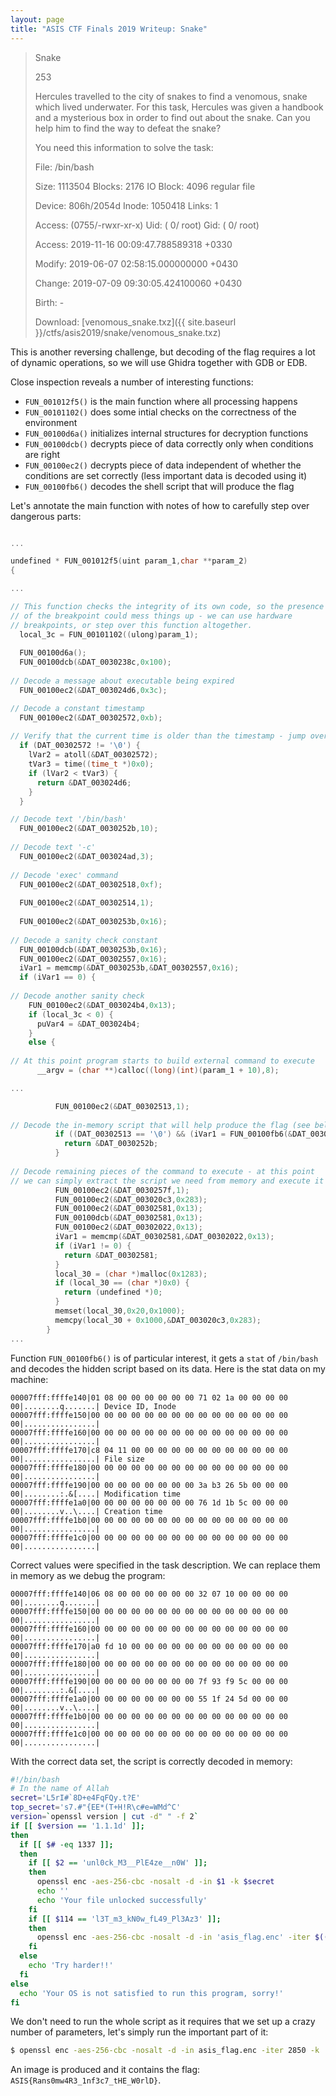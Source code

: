 ```yaml
---
layout: page
title: "ASIS CTF Finals 2019 Writeup: Snake"
---
```


> Snake
>
> 253
>
> Hercules travelled to the city of snakes to find a venomous, snake which lived underwater. For this task, 
> Hercules was given a handbook and a mysterious box in order to find out about the snake.
> Can you help him to find the way to defeat the snake?
> 
> You need this information to solve the task:
> 
> File: /bin/bash
>
> Size: 1113504 Blocks: 2176 IO Block: 4096 regular file
>
> Device: 806h/2054d Inode: 1050418 Links: 1
>
> Access: (0755/-rwxr-xr-x) Uid: ( 0/ root) Gid: ( 0/ root)
>
> Access: 2019-11-16 00:09:47.788589318 +0330
>
> Modify: 2019-06-07 02:58:15.000000000 +0430
>
> Change: 2019-07-09 09:30:05.424100060 +0430
>
> Birth: -
> 
> Download: [venomous_snake.txz]({{ site.baseurl }}/ctfs/asis2019/snake/venomous_snake.txz)

This is another reversing challenge, but decoding of the flag requires a lot of dynamic operations, so we will use Ghidra together with GDB or EDB.

Close inspection reveals a number of interesting functions:

* ```FUN_001012f5()``` is the main function where all processing happens
* ```FUN_00101102()``` does some intial checks on the correctness of the environment
* ```FUN_00100d6a()``` initializes internal structures for decryption functions
* ```FUN_00100dcb()``` decrypts piece of data correctly only when conditions are right
* ```FUN_00100ec2()``` decrypts piece of data independent of whether the conditions are set correctly (less important data is decoded using it)
* ```FUN_00100fb6()``` decodes the shell script that will produce the flag

Let's annotate the main function with notes of how to carefully step over dangerous parts:

```c

...

undefined * FUN_001012f5(uint param_1,char **param_2)
{

...

// This function checks the integrity of its own code, so the presence
// of the breakpoint could mess things up - we can use hardware 
// breakpoints, or step over this function altogether.
  local_3c = FUN_00101102((ulong)param_1); 
  
  FUN_00100d6a();
  FUN_00100dcb(&DAT_0030238c,0x100);
  
// Decode a message about executable being expired  
  FUN_00100ec2(&DAT_003024d6,0x3c); 

// Decode a constant timestamp
  FUN_00100ec2(&DAT_00302572,0xb);
  
// Verify that the current time is older than the timestamp - jump over this code
  if (DAT_00302572 != '\0') {
    lVar2 = atoll(&DAT_00302572);
    tVar3 = time((time_t *)0x0);
    if (lVar2 < tVar3) {
      return &DAT_003024d6;
    }
  }

// Decode text '/bin/bash'
  FUN_00100ec2(&DAT_0030252b,10);
  
// Decode text '-c'
  FUN_00100ec2(&DAT_003024ad,3);
  
// Decode 'exec' command  
  FUN_00100ec2(&DAT_00302518,0xf);
  
  FUN_00100ec2(&DAT_00302514,1);
  
  FUN_00100ec2(&DAT_0030253b,0x16);
  
// Decode a sanity check constant 
  FUN_00100dcb(&DAT_0030253b,0x16);
  FUN_00100ec2(&DAT_00302557,0x16);
  iVar1 = memcmp(&DAT_0030253b,&DAT_00302557,0x16);
  if (iVar1 == 0) {
  
// Decode another sanity check
    FUN_00100ec2(&DAT_003024b4,0x13);
    if (local_3c < 0) {
      puVar4 = &DAT_003024b4;
    }
    else {
	
// At this point program starts to build external command to execute
      __argv = (char **)calloc((long)(int)(param_1 + 10),8);

...

          FUN_00100ec2(&DAT_00302513,1);
		  
// Decode the in-memory script that will help produce the flag (see below)		  
          if ((DAT_00302513 == '\0') && (iVar1 = FUN_00100fb6(&DAT_0030252b), iVar1 != 0)) {
            return &DAT_0030252b;
          }
		  
// Decode remaining pieces of the command to execute - at this point
// we can simply extract the script we need from memory and execute it
          FUN_00100ec2(&DAT_0030257f,1);
          FUN_00100ec2(&DAT_003020c3,0x283);
          FUN_00100ec2(&DAT_00302581,0x13);
          FUN_00100dcb(&DAT_00302581,0x13);
          FUN_00100ec2(&DAT_00302022,0x13);
          iVar1 = memcmp(&DAT_00302581,&DAT_00302022,0x13);
          if (iVar1 != 0) {
            return &DAT_00302581;
          }
          local_30 = (char *)malloc(0x1283);
          if (local_30 == (char *)0x0) {
            return (undefined *)0;
          }
          memset(local_30,0x20,0x1000);
          memcpy(local_30 + 0x1000,&DAT_003020c3,0x283);
        }
...
``` 

Function ```FUN_00100fb6()``` is of particular interest, it gets a ```stat``` of ```/bin/bash``` and decodes the hidden script based on its data. Here is the stat data on my machine:

```
00007fff:ffffe140|01 08 00 00 00 00 00 00 71 02 1a 00 00 00 00 00|........q.......| Device ID, Inode
00007fff:ffffe150|00 00 00 00 00 00 00 00 00 00 00 00 00 00 00 00|................|
00007fff:ffffe160|00 00 00 00 00 00 00 00 00 00 00 00 00 00 00 00|................|
00007fff:ffffe170|c8 04 11 00 00 00 00 00 00 00 00 00 00 00 00 00|................| File size
00007fff:ffffe180|00 00 00 00 00 00 00 00 00 00 00 00 00 00 00 00|................|
00007fff:ffffe190|00 00 00 00 00 00 00 00 3a b3 26 5b 00 00 00 00|........:.&[....| Modification time
00007fff:ffffe1a0|00 00 00 00 00 00 00 00 76 1d 1b 5c 00 00 00 00|........v..\....| Creation time
00007fff:ffffe1b0|00 00 00 00 00 00 00 00 00 00 00 00 00 00 00 00|................|
00007fff:ffffe1c0|00 00 00 00 00 00 00 00 00 00 00 00 00 00 00 00|................|
```

Correct values were specified in the task description. We can replace them in memory as we debug the program:

```
00007fff:ffffe140|06 08 00 00 00 00 00 00 32 07 10 00 00 00 00 00|........q.......|
00007fff:ffffe150|00 00 00 00 00 00 00 00 00 00 00 00 00 00 00 00|................|
00007fff:ffffe160|00 00 00 00 00 00 00 00 00 00 00 00 00 00 00 00|................|
00007fff:ffffe170|a0 fd 10 00 00 00 00 00 00 00 00 00 00 00 00 00|................|
00007fff:ffffe180|00 00 00 00 00 00 00 00 00 00 00 00 00 00 00 00|................|
00007fff:ffffe190|00 00 00 00 00 00 00 00 7f 93 f9 5c 00 00 00 00|........:.&[....|   
00007fff:ffffe1a0|00 00 00 00 00 00 00 00 55 1f 24 5d 00 00 00 00|........v..\....|
00007fff:ffffe1b0|00 00 00 00 00 00 00 00 00 00 00 00 00 00 00 00|................|
00007fff:ffffe1c0|00 00 00 00 00 00 00 00 00 00 00 00 00 00 00 00|................|
```

With the correct data set, the script is correctly decoded in memory:

```sh
#!/bin/bash
# In the name of Allah
secret='L5rI#`8D+e4FqFQy.t?E'
top_secret='s7.#"{EE*(T+H!R\c#e=WMd^C'
version=`openssl version | cut -d" " -f 2`
if [[ $version == '1.1.1d' ]]; 
then
  if [[ $# -eq 1337 ]]; 
  then
    if [[ $2 == 'unl0ck_M3__PlE4ze__n0W' ]];
	then
	  openssl enc -aes-256-cbc -nosalt -d -in $1 -k $secret
	  echo ''
	  echo 'Your file unlocked successfully'
	fi
    if [[ $114 == 'l3T_m3_kN0w_fL49_Pl3Az3' ]];
    then
      openssl enc -aes-256-cbc -nosalt -d -in 'asis_flag.enc' -iter $((114 * ${#top_secret})) -k $top_secret
    fi
  else
    echo 'Try harder!!'
  fi
else
  echo 'Your OS is not satisfied to run this program, sorry!'
fi
```

We don't need to run the whole script as it requires that we set up a crazy number of parameters, let's simply run the important part of it:

```sh
$ openssl enc -aes-256-cbc -nosalt -d -in asis_flag.enc -iter 2850 -k 's7.#"{EE*(T+H!R\c#e=WMd^C' > flag.png
```

An image is produced and it contains the flag: ```ASIS{Rans0mw4R3_1nf3c7_tHE_W0rlD}```.
